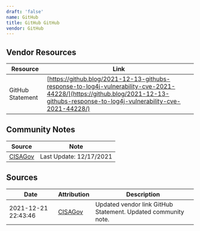 ```yaml
---
draft: 'false'
name: GitHub
title: GitHub GitHub
vendor: GitHub
---
```


## Vendor Resources
| Resource | Link |
| --- | --- |
| GitHub Statement | [https://github.blog/2021-12-13-githubs-response-to-log4j-vulnerability-cve-2021-44228/](https://github.blog/2021-12-13-githubs-response-to-log4j-vulnerability-cve-2021-44228/) |


## Community Notes
| Source | Note |
| --- | --- |
| [CISAGov](https://raw.githubusercontent.com/cisagov/log4j-affected-db/develop/README.md) | Last Update: 12/17/2021 |

## Sources
| Date | Attribution | Description |
| --- | --- | --- |
| 2021-12-21 22:43:46 | [CISAGov](https://raw.githubusercontent.com/cisagov/log4j-affected-db/develop/README.md) | Updated vendor link GitHub Statement. Updated community note.  |
